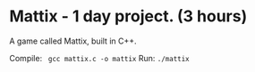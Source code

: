 # Mattix - 1 day project. (3 hours)
A game called Mattix, built in C++. 

Compile:
``` gcc mattix.c -o mattix```
Run:
```./mattix```